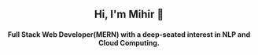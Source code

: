 



<h2 align="center"> Hi, I'm Mihir 👋</h2>
<h4 align="center"> Full Stack Web Developer(MERN) with a deep-seated interest in NLP and Cloud Computing. </h4>
<!--
**MihirDesh/MihirDesh** is a ✨ _special_ ✨ repository because its `README.md` (this file) appears on your GitHub profile.

Here are some ideas to get you started:


- 🔭 I’m currently working on ...
- 🌱 I’m currently learning ...
- 👯 I’m looking to collaborate on ...
- 🤔 I’m looking for help with ...
- 💬 Ask me about ...
- 📫 How to reach me: ...
- 😄 Pronouns: ...
- ⚡ Fun fact: ...
-->
<p><h3> :computer: Languages, Frameworks and Tools </h3>
-Programming Languages : C++, Java, Python <br/>
-Web Technologies : HTML5, CSS3, React, NodeJS <br/>
-Databases : MongoDB <br/>
-Frameworks and Libraries : Express.js <br/>
-DevOps : Amazon Web Services(AWS), Azure, Docker <br/></p>

<p><h3>	:incoming_envelope: Get In Touch </h3>
Email : <mihirdesh23@gmail.com> <br/>
LinkedIn : <https://www.linkedin.com/in/mihirdesh/> <br/></p>
